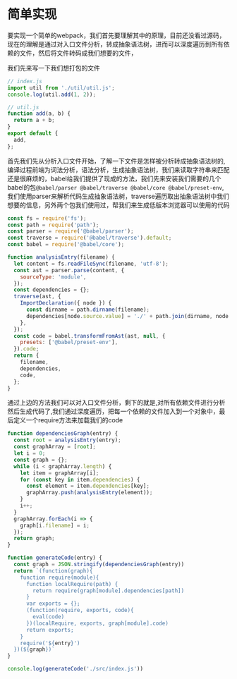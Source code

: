 # 简单实现

要实现一个简单的webpack，我们首先要理解其中的原理，目前还没看过源码，现在的理解是通过对入口文件分析，转成抽象语法树，进而可以深度遍历到所有依赖的文件，然后将文件转码成我们想要的文件，

我们先来写一下我们想打包的文件

```javascript
// index.js
import util from './util/util.js';
console.log(util.add(1, 2));

// util.js
function add(a, b) {
  return a + b;
}
export default {
  add,
};
```

首先我们先从分析入口文件开始，了解一下文件是怎样被分析转成抽象语法树的,编译过程前端为词法分析，语法分析，生成抽象语法树，我们来读取字符串来匹配还是很麻烦的，babel给我们提供了现成的方法，我们先来安装我们需要的几个babel的包`@babel/parser @babel/traverse @babel/core @babel/preset-env`,我们使用parser来解析代码生成抽象语法树，traverse遍历取出抽象语法树中我们想要的信息，另外两个包我们使用过，帮我们来生成低版本浏览器可以使用的代码

```javascript
const fs = require('fs');
const path = require('path');
const parser = require('@babel/parser');
const traverse = require('@babel/traverse').default;
const babel = require('@babel/core');

function analysisEntry(filename) {
  let content = fs.readFileSync(filename, 'utf-8');
  const ast = parser.parse(content, {
    sourceType: 'module',
  });
  const dependencies = {};
  traverse(ast, {
    ImportDeclaration({ node }) {
      const dirname = path.dirname(filename);
      dependencies[node.source.value] = './' + path.join(dirname, node.source.value);
    },
  });
  const code = babel.transformFromAst(ast, null, {
    presets: ['@babel/preset-env'],
  }).code;
  return {
    filename,
    dependencies,
    code,
  };
}
```

通过上边的方法我们可以对入口文件分析，剩下的就是,对所有依赖文件进行分析然后生成代码了,我们通过深度遍历，把每一个依赖的文件加入到一个对象中，最后定义一个require方法来加载我们的code

```javascript
function dependenciesGraph(entry) {
  const root = analysisEntry(entry);
  const graphArray = [root];
  let i = 0;
  const graph = {};
  while (i < graphArray.length) {
    let item = graphArray[i];
    for (const key in item.dependencies) {
      const element = item.dependencies[key];
      graphArray.push(analysisEntry(element));
    }
    i++;
  }
  graphArray.forEach(i => {
    graph[i.filename] = i;
  });
  return graph;
}

function generateCode(entry) {
  const graph = JSON.stringify(dependenciesGraph(entry))
  return `(function(graph){
    function require(module){
      function localRequire(path) {
        return require(graph[module].dependencies[path])
      }
      var exports = {};
      (function(require, exports, code){
        eval(code)
      })(localRequire, exports, graph[module].code)
      return exports;
    }
    require('${entry}')
  })(${graph})`
}

console.log(generateCode('./src/index.js'))
```

